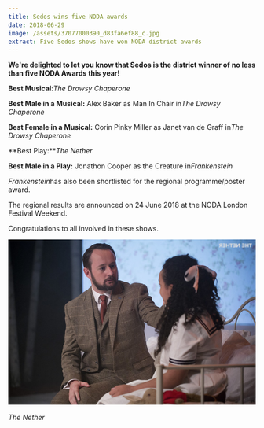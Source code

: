 ```yaml
---
title: Sedos wins five NODA awards
date: 2018-06-29
image: /assets/37077000390_d83fa6ef88_c.jpg
extract: Five Sedos shows have won NODA district awards
---
```

**We're delighted to let you know that Sedos is the district winner of no less than five NODA Awards this year!**

**Best Musical**:*The Drowsy Chaperone*

**Best Male in a Musical:** Alex Baker as Man In Chair in*The Drowsy Chaperone*

**Best Female in a Musical:** Corin Pinky Miller as Janet van de Graff in*The Drowsy Chaperone*

**Best Play:***The Nether*

**Best Male in a Play:** Jonathon Cooper as the Creature in*Frankenstein*

*Frankenstein*has also been shortlisted for the regional programme/poster award.

The regional results are announced on 24 June 2018 at the NODA London Festival Weekend.

Congratulations to all involved in these shows.

![](/assets/37077000390_d83fa6ef88_c.jpg)

*The Nether*